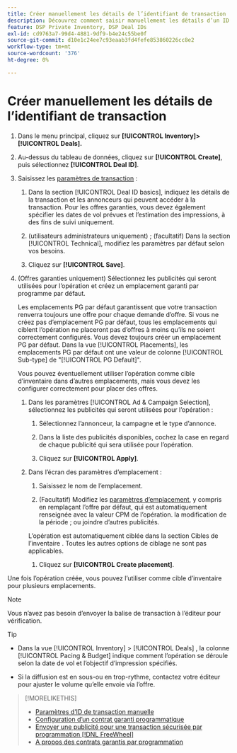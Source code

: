 ```yaml
---
title: Créer manuellement les détails de l’identifiant de transaction
description: Découvrez comment saisir manuellement les détails d’un ID de transaction.
feature: DSP Private Inventory, DSP Deal IDs
exl-id: cd9763a7-99d4-4881-9df9-b4e24c55be0f
source-git-commit: d10e1c24ee7c93eaab3fd4fefe853860226cc8e2
workflow-type: tm+mt
source-wordcount: '376'
ht-degree: 0%

---
```


# Créer manuellement les détails de l’identifiant de transaction

1. Dans le menu principal, cliquez sur **[!UICONTROL Inventory]> [!UICONTROL Deals].**

1. Au-dessus du tableau de données, cliquez sur **[!UICONTROL Create]**, puis sélectionnez **[!UICONTROL Deal ID]**.

1. Saisissez les [paramètres de transaction](deal-id-settings.md) :

   1. Dans la section [!UICONTROL Deal ID basics], indiquez les détails de la transaction et les annonceurs qui peuvent accéder à la transaction. Pour les offres garanties, vous devez également spécifier les dates de vol prévues et l’estimation des impressions, à des fins de suivi uniquement.

   1. (utilisateurs administrateurs uniquement) ; (facultatif) Dans la section [!UICONTROL Technical], modifiez les paramètres par défaut selon vos besoins.

   1. Cliquez sur **[!UICONTROL Save]**.

1. (Offres garanties uniquement) Sélectionnez les publicités qui seront utilisées pour l’opération et créez un emplacement garanti par programme par défaut.

   Les emplacements PG par défaut garantissent que votre transaction renverra toujours une offre pour chaque demande d’offre. Si vous ne créez pas d’emplacement PG par défaut, tous les emplacements qui ciblent l’opération ne placeront pas d’offres à moins qu’ils ne soient correctement configurés. Vous devez toujours créer un emplacement PG par défaut. Dans la vue [!UICONTROL Placements], les emplacements PG par défaut ont une valeur de colonne [!UICONTROL Sub-type] de &quot;[!UICONTROL PG Default]&quot;.

   Vous pouvez éventuellement utiliser l’opération comme cible d’inventaire dans d’autres emplacements, mais vous devez les configurer correctement pour placer des offres.

   1. Dans les paramètres [!UICONTROL Ad & Campaign Selection], sélectionnez les publicités qui seront utilisées pour l’opération :

      1. Sélectionnez l’annonceur, la campagne et le type d’annonce.

      1. Dans la liste des publicités disponibles, cochez la case en regard de chaque publicité qui sera utilisée pour l’opération.

      1. Cliquez sur **[!UICONTROL Apply]**.
   1. Dans l’écran des paramètres d’emplacement :

      1. Saisissez le nom de l’emplacement.

      1. (Facultatif) Modifiez les [paramètres d’emplacement](/help/dsp/campaign-management/placements/placement-settings.md), y compris en remplaçant l’offre par défaut, qui est automatiquement renseignée avec la valeur CPM de l’opération. la modification de la période ; ou joindre d’autres publicités.

      L’opération est automatiquement ciblée dans la section Cibles de l’inventaire . Toutes les autres options de ciblage ne sont pas applicables.

      1. Cliquez sur **[!UICONTROL Create placement]**.



Une fois l’opération créée, vous pouvez l’utiliser comme cible d’inventaire pour plusieurs emplacements.

>[!NOTE]
>
> Vous n’avez pas besoin d’envoyer la balise de transaction à l’éditeur pour vérification.

>[!TIP]
>
>* Dans la vue [!UICONTROL Inventory] > [!UICONTROL Deals] , la colonne [!UICONTROL Pacing & Budget] indique comment l’opération se déroule selon la date de vol et l’objectif d’impression spécifiés.
>
>* Si la diffusion est en sous-ou en trop-rythme, contactez votre éditeur pour ajuster le volume qu’elle envoie via l’offre.


>[!MORELIKETHIS]
>
>* [Paramètres d’ID de transaction manuelle](deal-id-settings.md)
>* [Configuration d’un contrat garanti programmatique](programmatic-guaranteed-set-up.md)
>* [Envoyer une publicité pour une transaction sécurisée par programmation [!DNL FreeWheel]](freewheel-submit.md)
>* [A propos des contrats garantis par programmation](programmatic-guaranteed-about.md)

